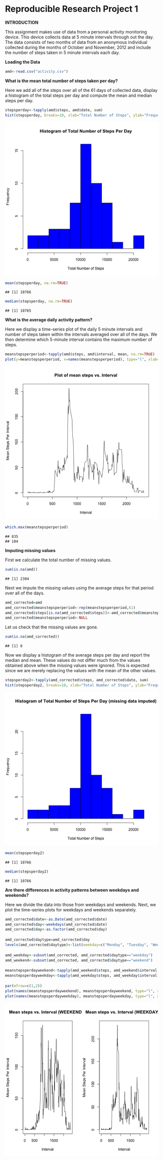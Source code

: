 Reproducible Research Project 1
========================================================

**INTRODUCTION**


This assignment makes use of data from a personal activity monitoring device. This device collects data at 5 minute intervals through out the day. The data consists of two months of data from an anonymous individual collected during the months of October and November, 2012 and include the number of steps taken in 5 minute intervals each day. 


**Loading the Data**


```r
amd<-read.csv("activity.csv")
```

**What is the mean total number of steps taken per day?**


Here we add all of the steps over all of the 61 days of collected data, display a histogram of the total steps per day and compute the mean and median steps per day. 



```r
stepsperday<-tapply(amd$steps, amd$date, sum)
hist(stepsperday, breaks=10, xlab="Total Number of Steps", ylab="Frequency", main="Histogram of Total Number of Steps Per Day", col="blue")
```

![plot of chunk unnamed-chunk-2](figure/unnamed-chunk-2.png) 

```r
mean(stepsperday, na.rm=TRUE)
```

```
## [1] 10766
```

```r
median(stepsperday, na.rm=TRUE)
```

```
## [1] 10765
```

**What is the average daily activity pattern?**


Here we display a time-series plot of the daily 5 minute intervals and  number of steps taken within the intervals averaged over all of the days. We then determine which 5-minute interval contains the maximum number of steps. 



```r
meanstepsperperiod<-tapply(amd$steps, amd$interval, mean, na.rm=TRUE)
plot(y=meanstepsperperiod, x=names(meanstepsperperiod), type="l", xlab="Interval", ylab="Mean Steps Per Interval", main="Plot of mean steps vs. Interval")
```

![plot of chunk unnamed-chunk-3](figure/unnamed-chunk-3.png) 

```r
which.max(meanstepsperperiod)
```

```
## 835 
## 104
```


**Imputing missing values**


First we calculate the total number of missing values. 

```r
sum(is.na(amd))
```

```
## [1] 2304
```
Next we impute the missing values using the average steps for that period over all of the days. 

```r
amd_corrected=amd
amd_corrected$meanstepsperperiod<-rep(meanstepsperperiod,61)
amd_corrected$steps[is.na(amd_corrected$steps)]<-amd_corrected$meanstepsperperiod[is.na(amd_corrected$steps)]
amd_corrected$meanstepsperperiod<-NULL
```
Let us check that the missing values are gone. 

```r
sum(is.na(amd_corrected))
```

```
## [1] 0
```

Now we display a histogram of the average steps per day and report the median and mean. These values do not differ much from the values obtained above when the missing values were ignored. This is expected since we are merely replacing the values with the mean of the other values.   


```r
stepsperday2<-tapply(amd_corrected$steps, amd_corrected$date, sum)
hist(stepsperday2, breaks=10, xlab="Total Number of Steps", ylab="Frequency", main="Histogram of Total Number of Steps Per Day (missing data imputed)", col="blue")
```

![plot of chunk unnamed-chunk-7](figure/unnamed-chunk-7.png) 

```r
mean(stepsperday2)
```

```
## [1] 10766
```

```r
median(stepsperday2)
```

```
## [1] 10766
```


**Are there differences in activity patterns between weekdays and weekends?**


Here we divide the data into those from weekdays and weekends. Next, we plot the time-series plots for weekdays and weekends separately. 


```r
amd_corrected$date<-as.Date(amd_corrected$date)
amd_corrected$day<-weekdays(amd_corrected$date)
amd_corrected$day<-as.factor(amd_corrected$day)

amd_corrected$daytype=amd_corrected$day
levels(amd_corrected$daytype)<-list(weekday=c("Monday", "Tuesday", "Wednesday", "Thursday", "Friday"), weekend=c("Saturday", "Sunday"))

amd_weekday<-subset(amd_corrected, amd_corrected$daytype=="weekday")
amd_weekend<-subset(amd_corrected, amd_corrected$daytype=="weekend")

meanstepsperdayweekend<-tapply(amd_weekend$steps, amd_weekend$interval, mean)
meanstepsperdayweekday<-tapply(amd_weekday$steps, amd_weekday$interval, mean)

par(mfrow=c(1,2))
plot(names(meanstepsperdayweekend), meanstepsperdayweekend, type="l", xlab="Interval", ylab="Mean Steps Per Interval", main="Mean steps vs. Interval (WEEKENDS)")
plot(names(meanstepsperdayweekday), meanstepsperdayweekday, type="l", xlab="Interval", ylab="Mean Steps Per Interval", main="Mean steps vs. Interval (WEEKDAYS)")
```

![plot of chunk unnamed-chunk-8](figure/unnamed-chunk-8.png) 


